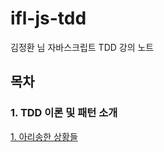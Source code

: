 # ifl-js-tdd

김정환 님 자바스크립트 TDD 강의 노트

## 목차

### 1. TDD 이론 및 패턴 소개

[1. 아리송한 상황들](note/01-TDD이론및패턴소개/01.md)

